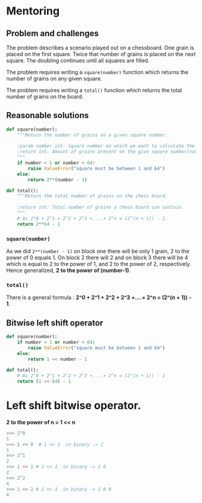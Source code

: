 # Mentoring

## Problem and challenges

The problem describes a scenario played out on a chessboard.
One grain is placed on the first square.
Twice that number of grains is placed on the next square.
The doubling continues until all squares are filled.

The problem requires writing a `square(number)` function which returns the number of grains on any given square.

The problem requires writing a `total()` function which returns the total number of grains on the board.

## Reasonable solutions

```python
def square(number):
    """Return the number of grains on a given square number.
    
    :param number int: Square number on which we want to calculate the amount of grains.
    :return int: Amount of grains present on the give square number(number).
    """
    if number < 1 or number > 64:
        raise ValueError("square must be between 1 and 64")
    else:
        return 2**(number - 1)

def total():
    """Return the total number of grains on the chess board.
    
    :return int: Total number of grains a chess board can contain.
    """
    # As 2^0 + 2^1 + 2^2 + 2^3 +....+ 2^n = (2^(n + 1)) - 1.
    return 2**64 - 1
```

### `square(number)`

As we did `2**(number - 1)` on block one there will be only 1 grain, 2 to the power of 0 equals 1. On block 2 there will 2 and on block 3 there will be 4 which is equal to 2 to the power of 1, and 2 to the power of 2, respectively. Hence generalized, **2 to the power of (number-1)**.

### `total()`

There is a general formula : **2^0 + 2^1 + 2^2 + 2^3 +....+ 2^n = (2^(n + 1)) - 1**.

## Bitwise left shift operator

```python
def square(number):
    if number < 1 or number > 64:
        raise ValueError("square must be between 1 and 64")
    else:
        return 1 << number - 1 
        
def total():
    # As 2^0 + 2^1 + 2^2 + 2^3 +....+ 2^n = (2^(n + 1)) - 1
    return (1 << 64) - 1
```

# Left shift bitwise operator.

**2 to the power of n = 1 << n** 
```python
>>> 2^0
1
>>> 1 << 0  # 1 << 1  in binary -> 1
1
>>> 2^1
2
>>> 1 << 1 # 1 << 1  in binary -> 1 0
2
>>> 2^2
4
>>> 1 << 2 # 1 << 1  in binary -> 1 0 0
4
```
